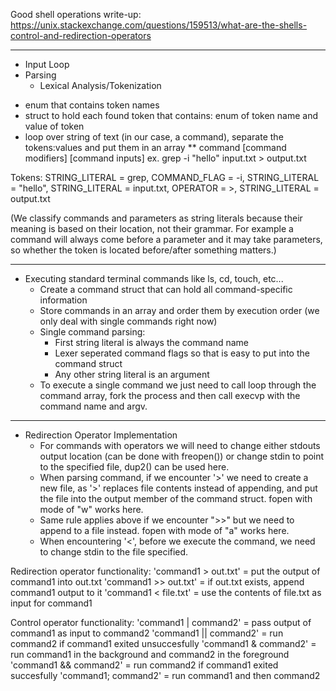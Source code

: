 Good shell operations write-up: https://unix.stackexchange.com/questions/159513/what-are-the-shells-control-and-redirection-operators

-------------------------------------------------------------------------------------------------------------------------------------

- Input Loop
- Parsing
	- Lexical Analysis/Tokenization
* enum that contains token names
* struct to hold each found token that contains: enum of token name and value of token
* loop over string of text (in our case, a command), separate the tokens:values and put them in an array
	** command [command modifiers] [command inputs]
		ex. grep -i "hello" input.txt > output.txt

Tokens: 
STRING_LITERAL = grep,
COMMAND_FLAG = -i,
STRING_LITERAL = "hello",
STRING_LITERAL = input.txt,
OPERATOR = >,
STRING_LITERAL = output.txt

(We classify commands and parameters as string literals because their meaning is based on their location, not their grammar.
	For example a command will always come before a parameter and it may take parameters, so whether the token is located before/after something matters.)

-------------------------------------------------------------------------------------------------------------------------------------

- Executing standard terminal commands like ls, cd, touch, etc...
	* Create a command struct that can hold all command-specific information
	* Store commands in an array and order them by execution order (we only deal with single commands right now)
	* Single command parsing:
		- First string literal is always the command name
		- Lexer seperated command flags so that is easy to put into the command struct
		- Any other string literal is an argument
    * To execute a single command we just need to call loop through the command array, fork the process and then call execvp
        with the command name and argv.

-------------------------------------------------------------------------------------------------------------------------------------

- Redirection Operator Implementation
    * For commands with operators we will need to change either stdouts output location (can be done with freopen()) or 
        change stdin to point to the specified file, dup2() can be used here.
    * When parsing command, if we encounter '>' we need to create a new file, as '>' replaces file contents instead of appending, and
        put the file into the output member of the command struct. fopen with mode of "w" works here.
    * Same rule applies above if we encounter ">>" but we need to append to a file instead. fopen with mode of "a" works here.
    * When encountering '<', before we execute the command, we need to change stdin to the file specified.


Redirection operator functionality:
'command1 > out.txt'   = put the output of command1 into out.txt
'command1 >> out.txt'  = if out.txt exists, append command1 output to it
'command1 < file.txt'  = use the contents of file.txt as input for command1




Control operator functionality:
'command1 | command2'  = pass output of command1 as input to command2
'command1 || command2' = run command2 if command1 exited unsuccesfully
'command1 & command2'  = run command1 in the background and command2 in the foreground
'command1 && command2' = run command2 if command1 exited succesfully
'command1; command2'   = run command1 and then command2

